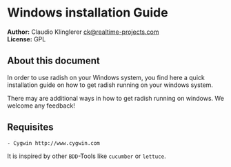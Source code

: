 # Windows installation Guide

**Author:** Claudio Klinglerer <ck@realtime-projects.com><br />
**License:** GPL<br />

## About this document

In order to use radish on your Windows system, you find here a quick
installation guide on how to get radish running on your windows system.

There may are additional ways in how to get radish running on windows. We
welcome any feedback!

## Requisites

    - Cygwin http://www.cygwin.com


It is inspired by other `BDD`-Tools like `cucumber` or `lettuce`.<br />



